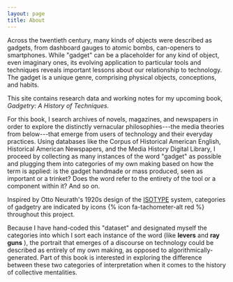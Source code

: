```yaml
---
layout: page
title: About
---
```


Across the twentieth century, many kinds of objects were described as gadgets, from dashboard gauges to atomic bombs, can-openers to smartphones. While "gadget" can be a placeholder for any kind of object, even imaginary ones, its evolving application to particular tools and techniques reveals important lessons about our relationship to technology. The gadget is a unique genre, comprising physical objects, conceptions, and habits.

This site contains research data and working notes for my upcoming book, *Gadgetry: A History of Techniques.*

For this book, I search archives of novels, magazines, and newspapers in order to explore the distinctly vernacular philosophies---the media theories from below---that emerge from users of technology and their everyday practices. Using databases like the Corpus of Historical American English, Historical American Newspapers, and the Media History Digital Library, I proceed by collecting as many instances of the word "gadget" as possible and plugging them into categories of my own making based on how the term is applied: is the gadget handmade or mass produced, seen as important or a trinket? Does the word refer to the entirety of the tool or a component within it? And so on.

Inspired by Otto Neurath's 1920s design of the [ISOTYPE](http://www.designhistory.org/Symbols_pages/isotype.html) system, categories of gadgetry are indicated by icons {% icon fa-tachometer-alt red %} throughout this project.

Because I have hand-coded this "dataset" and designated myself the categories into which I sort each instance of the word (like **levers** <a href="/tags/lever"> <i class="fa fa-sliders-h" style="color:red"></i></a> and **ray guns** <a href="/tags/raygun"> <i class="fa fa-rocket" style="color:red"></i></a>), the portrait that emerges of a discourse on technology could be described as entirely of my own making, as opposed to algorithmically-generated. Part of this book is interested in exploring the difference between these two categories of interpretation when it comes to the history of collective mentalities.

<!--

In this book, I draw on my background in literary studies to address some of the most pressing debates in digital culture today by analyzing as a form of fiction the user's imagination of how their gadgets work. For example, a single iPhone contains over half the elements of the periodic table, extracted from almost every continent on the planet and compressed into a thin slab that allows the user to dip her toes into a river of collective affect generated by the social network of everyone she's ever met. This is a fantastically science-fictional experience that is now part of our everyday lives. But the emergence of new digital cultures, political movements, and forms of intimacy are all predicated on the unique habits each user adopts in order to understand these complex gadgets. *Gadgetry* thus departs from conventional studies of media by going beyond the nuts and bolts of a given piece of technology in order to explore the distinctly vernacular philosophies-the media theories from below-that emerge from users and their everyday practices.

-->

